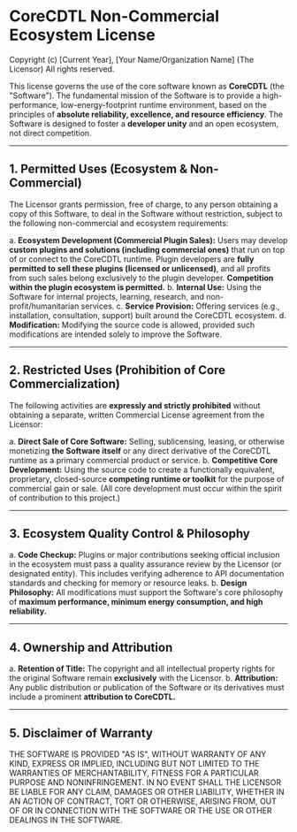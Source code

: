 # CoreCDTL Non-Commercial Ecosystem License

Copyright (c) [Current Year], [Your Name/Organization Name] (The Licensor)
All rights reserved.

This license governs the use of the core software known as **CoreCDTL** (the "Software"). The fundamental mission of the Software is to provide a high-performance, low-energy-footprint runtime environment, based on the principles of **absolute reliability, excellence, and resource efficiency**. The Software is designed to foster a **developer unity** and an open ecosystem, not direct competition.

---

## 1. Permitted Uses (Ecosystem & Non-Commercial)

The Licensor grants permission, free of charge, to any person obtaining a copy of this Software, to deal in the Software without restriction, subject to the following non-commercial and ecosystem requirements:

a. **Ecosystem Development (Commercial Plugin Sales):** Users may develop **custom plugins and solutions (including commercial ones)** that run on top of or connect to the CoreCDTL runtime. Plugin developers are **fully permitted to sell these plugins (licensed or unlicensed)**, and all profits from such sales belong exclusively to the plugin developer. **Competition within the plugin ecosystem is permitted.**
b. **Internal Use:** Using the Software for internal projects, learning, research, and non-profit/humanitarian services.
c. **Service Provision:** Offering services (e.g., installation, consultation, support) built around the CoreCDTL ecosystem.
d. **Modification:** Modifying the source code is allowed, provided such modifications are intended solely to improve the Software.

---

## 2. Restricted Uses (Prohibition of Core Commercialization)

The following activities are **expressly and strictly prohibited** without obtaining a separate, written Commercial License agreement from the Licensor:

a. **Direct Sale of Core Software:** Selling, sublicensing, leasing, or otherwise monetizing **the Software itself** or any direct derivative of the CoreCDTL runtime as a primary commercial product or service.
b. **Competitive Core Development:** Using the source code to create a functionally equivalent, proprietary, closed-source **competing runtime or toolkit** for the purpose of commercial gain or sale. (All core development must occur within the spirit of contribution to this project.)

---

## 3. Ecosystem Quality Control & Philosophy

a. **Code Checkup:** Plugins or major contributions seeking official inclusion in the ecosystem must pass a quality assurance review by the Licensor (or designated entity). This includes verifying adherence to API documentation standards and checking for memory or resource leaks.
b. **Design Philosophy:** All modifications must support the Software's core philosophy of **maximum performance, minimum energy consumption, and high reliability.**

---

## 4. Ownership and Attribution

a. **Retention of Title:** The copyright and all intellectual property rights for the original Software remain **exclusively** with the Licensor.
b. **Attribution:** Any public distribution or publication of the Software or its derivatives must include a prominent **attribution to CoreCDTL.**

---

## 5. Disclaimer of Warranty

THE SOFTWARE IS PROVIDED "AS IS", WITHOUT WARRANTY OF ANY KIND, EXPRESS OR IMPLIED, INCLUDING BUT NOT LIMITED TO THE WARRANTIES OF MERCHANTABILITY, FITNESS FOR A PARTICULAR PURPOSE AND NONINFRINGEMENT. IN NO EVENT SHALL THE LICENSOR BE LIABLE FOR ANY CLAIM, DAMAGES OR OTHER LIABILITY, WHETHER IN AN ACTION OF CONTRACT, TORT OR OTHERWISE, ARISING FROM, OUT OF OR IN CONNECTION WITH THE SOFTWARE OR THE USE OR OTHER DEALINGS IN THE SOFTWARE.
